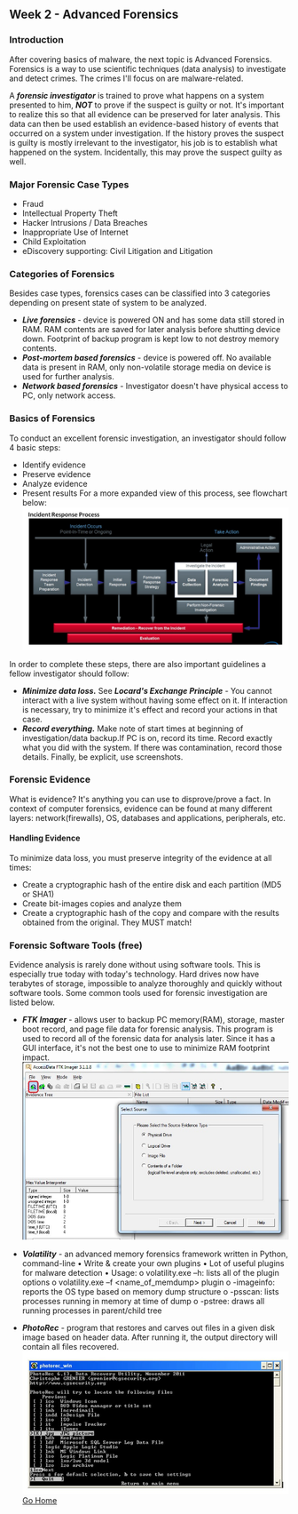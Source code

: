 ## Week 2 - Advanced Forensics              
### Introduction
After covering basics of malware, the next topic is Advanced Forensics. 
Forensics is a way to use scientific techniques (data analysis) to investigate and detect crimes.
 The crimes I'll focus on are malware-related.

A ***forensic investigator*** is trained to prove what happens on a system presented to him, 
***NOT*** to prove if the suspect is guilty or not. It's important to realize this so that 
all evidence can be preserved for later analysis. This data can then be used establish an
evidence-based history of events that occurred on a system under investigation. If the 
history proves the suspect is guilty is mostly irrelevant to the investigator, his job
is to establish what happened on the system. Incidentally, this may prove the suspect 
guilty as well.
### Major Forensic Case Types
* Fraud
* Intellectual Property Theft
* Hacker Intrusions / Data Breaches
* Inappropriate Use of Internet
* Child Exploitation
* eDiscovery supporting: Civil Litigation and  Litigation 

### Categories of Forensics
Besides case types, forensics cases can be classified into 3 categories depending on 
present state of system to be analyzed.
* ***Live forensics*** - device is powered ON and has some data still stored in RAM. RAM contents
 are saved for later analysis before shutting device down. Footprint of backup program is kept low
 to not destroy memory contents.
* ***Post-mortem based forensics*** - device is powered off. No available data is present in RAM,
only non-volatile storage media on device is used for further analysis.
* ***Network based forensics*** - Investigator doesn't have physical access to PC, only network access. 

### Basics of Forensics
To conduct an excellent forensic investigation, an investigator should follow 4 basic steps:
* Identify evidence
* Preserve evidence
* Analyze evidence
* Present results
For a more expanded view of this process, see flowchart below:
![alt text](ir_process.jpg "Flowchart of Investigating Cases")

In order to complete these steps, there are also important guidelines a fellow investigator should follow:
* ***Minimize data loss.*** 
See ***Locard's Exchange Principle*** - You cannot interact with a live system without having some effect 
on it. If interaction is necessary, try to minimize it's effect and record your actions in that case.
* ***Record everything.***
Make note of start times at beginning of investigation/data backup.If PC is on, record its time. Record
 exactly what you did with the system. If there was contamination, record those details. Finally, be explicit, use screenshots. 

### Forensic Evidence
What is evidence? It's anything you can use to disprove/prove a fact. In context of computer forensics,
 evidence can be found at many different layers: network(firewalls), OS, databases and applications, peripherals, etc. 
#### Handling Evidence
To minimize data loss, you must preserve integrity of the evidence at all times:
* Create a cryptographic hash of the entire disk and each partition (MD5 or SHA1)
* Create bit-images copies and analyze them
* Create a cryptographic hash of the copy and compare with the results obtained from the original. They MUST match!

### Forensic Software Tools (free)
Evidence analysis is rarely done without using software tools. This is especially true today with today's technology. 
Hard drives now have terabytes of storage, impossible to analyze thoroughly and quickly without software tools. 
Some common tools used for forensic investigation are listed below.

* ***FTK Imager*** - allows user to backup PC memory(RAM), storage, master boot record, and page file data for forensic analysis.
This program is used to record all of the forensic data for analysis later. Since it has a GUI interface, it's not the best one 
to use to minimize RAM footprint impact.
![alt text](ftki_screenshot.jpg "FTK Imager screenshot")

* ***Volatility*** - an advanced memory forensics framework written in Python, command-line
•	Write & create your own plugins
•	Lot of useful plugins for malware detection
•	Usage:
o   volatility.exe  –h: lists all of the plugin options
o	volatility.exe –f <name_of_memdump> plugin
o	-imageinfo: reports the OS type based on memory dump structure
o	-psscan: lists processes running in memory at time of dump
o	-pstree: draws all running processes in parent/child tree

* ***PhotoRec*** - program that restores and carves out files in a given disk image based on header data. 
After running it, the output directory will contain all files recovered.
![alt text](prec_screenshot.jpg "PhotoRec screenshot")
[Go Home](../index.md) 

